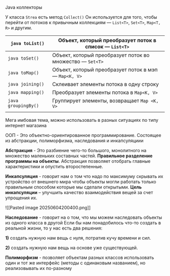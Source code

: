 
Java коллекторы

У класса ```Strea``` есть метод ```Collect()```
Он используется для того, чтобы перейти от потоков к привычным коллекциям — `List<T>`, `Set<T>`, `Map<T, R>` и другим.

| ```java toList()```     | Объект, который преобразует поток в список — `List<T>`    |
| ----------------------- | --------------------------------------------------------- |
| ```java toSet()```      | Объект, который преобразует поток во множество — `Set<T>` |
| ```java toMap()```      | Объект, который преобразует поток в мэп — `Map<K, V>`     |
| ```java joining()```    | Склеивает элементы потока в одну строку                   |
| ```java mapping()```    | Преобразует элементы потока в `Map<K, V>`                 |
| ```java groupingBy()``` | Группирует элементы, возвращает `Map <K, V>`              |
|                         |                                                           |
Мега имбовая тема, можно использовать в разных ситуациях по типу интернет магазина

ООП - Это объектно-ориентированное программирование.
Состоящее из абстракции, полиморфизма, наследования и инкапсуляциии

**Абстракция** - Это разбиение чего-то большого, монолитного на множество маленьких составных частей. **Правильное разделение программы на объекты**. Абстракция позволяет отобрать главные характеристики и опустить второстепенные.

**Инкапсуляция** - говорит нам о том что надо по максимуму скрывать их устройство от внешнего мира чтобы объекты могли работать только правильным способом которые мы сделали открытыми.
**Цель инкапсуляции** – улучшить качество взаимодействия вещей за счет упрощения их.

![[Pasted image 20250604200400.png]]


**Наследование** - говорит на о том, что мы можем наследовать объекты из одного класса в другой
Если бы нам понадобилось что-то создать в реальной жизни, то у нас есть два решения:

**1)** создать нужную нам вещь с нуля, потратив кучу времени и сил.

**2)** создать нужную нам вещь на основе уже существующей.


**Полиморфизм** - позволяет объектам разных классов использовать один и тот же интерфейс (методы с одинаковым названием), но реализовывать их по-разному